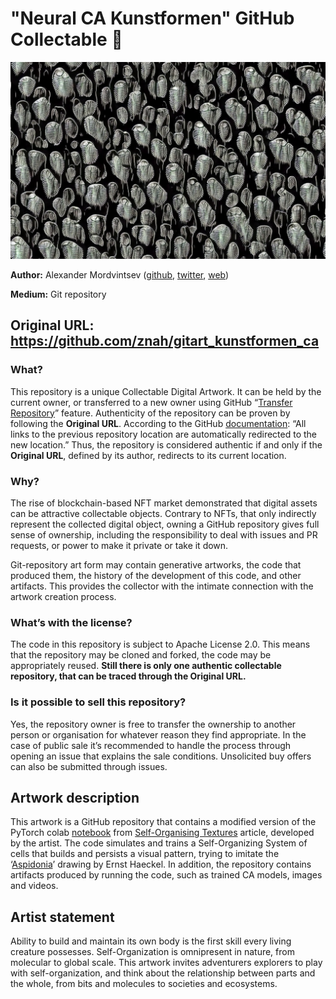 
# "Neural CA Kunstformen" GitHub Collectable 💎

![](aspidonia_ca.jpg)

**Author:** Alexander Mordvintsev ([github](https://github.com/znah), [twitter](https://twitter.com/zzznah), [web](https://znah.net/))

**Medium:** Git repository

## **Original URL:** https://github.com/znah/gitart_kunstformen_ca

### What? 

This repository is a unique Collectable Digital Artwork. It can be held by the current owner,
or transferred to a new owner using GitHub “[Transfer Repository](https://docs.github.com/en/github/administering-a-repository/transferring-a-repository)” 
feature. Authenticity of the repository can be proven by following the **Original URL**.
According to the GitHub [documentation](https://docs.github.com/en/github/administering-a-repository/transferring-a-repository#whats-transferred-with-a-repository):
“All links to the previous repository location are automatically redirected to the new location.” 
Thus, the repository is considered authentic if and only if the **Original URL**, defined by its author, redirects to its current location.

### Why?

The rise of blockchain-based NFT market demonstrated that digital assets can be attractive collectable objects.
Contrary to NFTs, that only indirectly represent the collected digital object, owning a GitHub repository gives full sense of ownership,
including the responsibility to deal with issues and PR requests, or power to make it private or take it down.

Git-repository art form may contain generative artworks, the code that produced them, the history of the development of this code,
and other artifacts. This provides the collector with the intimate connection with the artwork creation process.

### What’s with the license?

The code in this repository is subject to Apache License 2.0. This means that the repository may be cloned and forked, the code may be appropriately reused.
**Still there is only one authentic collectable repository, that can be traced through the Original URL.**

### Is it possible to sell this repository?

Yes, the repository owner is free to transfer the ownership to another person or organisation for whatever reason they find appropriate.
In the case of public sale it’s recommended to handle the process through opening an issue that explains the sale conditions.
Unsolicited buy offers can also be submitted through issues.

## Artwork description
This artwork is a GitHub repository that contains a modified version of the PyTorch colab [notebook](https://colab.research.google.com/github/google-research/self-organising-systems/blob/master/notebooks/texture_nca_pytorch.ipynb)
from [Self-Organising Textures](https://distill.pub/selforg/2021/textures/) article, developed by the artist.
The code simulates and trains a Self-Organizing System of cells that builds and persists a visual pattern, trying to imitate the ‘[Aspidonia](https://commons.wikimedia.org/wiki/File:Haeckel_Aspidonia.jpg)’ drawing by Ernst Haeckel.
In addition, the repository contains artifacts produced by running the code, such as trained CA models, images and videos.

## Artist statement
Ability to build and maintain its own body is the first skill every living creature possesses.
Self-Organization is omnipresent in nature, from molecular to global scale.
This artwork invites adventurers explorers to play with self-organization,
and think about the relationship between parts and the whole,
from bits and molecules to societies and ecosystems.
